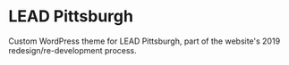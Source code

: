 LEAD Pittsburgh
===
Custom WordPress theme for LEAD Pittsburgh, part of the website's 2019 redesign/re-development process.